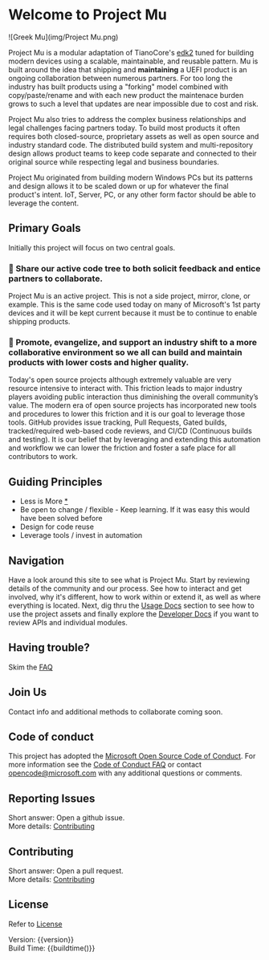 # Welcome to Project Mu

![Greek Mu](img/Project Mu.png)

Project Mu is a modular adaptation of TianoCore's [edk2](https://github.com/tianocore/edk2) tuned for building modern devices using a scalable, maintainable, and reusable pattern.  Mu is built around the idea that shipping and **maintaining** a UEFI product is an ongoing collaboration between numerous partners.  For too long the industry has built products using a "forking" model combined with copy/paste/rename and with each new product the maintenace burden grows to such a level that updates are near impossible due to cost and risk.  

Project Mu also tries to address the complex business relationships and legal challenges facing partners today.  To build most products it often requires both closed-source, proprietary assets as well as open source and industry standard code.  The distributed build system and multi-repository design allows product teams to keep code separate and connected to their original source while respecting legal and business boundaries.  

Project Mu originated from building modern Windows PCs but its patterns and design allows it to be scaled down or up for whatever the final product's intent.  IoT, Server, PC, or any other form factor should be able to leverage the content.  

## Primary Goals
Initially this project will focus on two central goals. 

### &#x1F539; Share our active code tree to both solicit feedback and entice partners to collaborate.  
Project Mu is an active project.  This is not a side project, mirror, clone, or example.  This is the same code used today on many of Microsoft's 1st party devices and it will be kept current because it must be to continue to enable shipping products.  

### &#x1F539; Promote, evangelize, and support an industry shift to a more collaborative environment so we all can build and maintain products with lower costs and higher quality.  
Today's open source projects although extremely valuable are very resource intensive to interact with.  This friction leads to major industry players avoiding public interaction thus diminishing the overall community’s value.  The modern era of open source projects has incorporated new tools and procedures to lower this friction and it is our goal to leverage those tools.  GitHub provides issue tracking, Pull Requests, Gated builds, tracked/required web-based code reviews, and CI/CD (Continuous builds and testing).   It is our belief that by leveraging and extending this automation and workflow we can lower the friction and foster a safe place for all contributors to work.  


## Guiding Principles

* Less is More [*](faq)
* Be open to change / flexible - Keep learning.  If it was easy this would have been solved before
* Design for code reuse 
* Leverage tools / invest in automation

## Navigation

Have a look around this site to see what is Project Mu.  Start by reviewing details of the community and our process.  See how to interact and get involved, why it's different, how to work within or extend it, as well as where everything is located.  Next, dig thru the [Usage Docs](UsageDocs/usagedocs.md) section to see how to use the project assets and finally explore the [Developer Docs](DeveloperDocs/developerdocs.md) if you want to review APIs and individual modules.  

## Having trouble?

Skim the [FAQ](faq)

## Join Us

Contact info and additional methods to collaborate coming soon.

## Code of conduct

This project has adopted the [Microsoft Open Source Code of Conduct](https://opensource.microsoft.com/codeofconduct/).  For more information see the [Code of Conduct FAQ](https://opensource.microsoft.com/codeofconduct/faq/) or contact [opencode@microsoft.com](mailto:opencode@microsoft.com) with any additional questions or comments.

## Reporting Issues

Short answer: Open a github issue.  
More details: [Contributing](How/contributing)

## Contributing

Short answer: Open a pull request.  
More details: [Contributing](How/contributing)

## License

Refer to [License](license)

Version: {{version}}  
Build Time: {{buildtime()}}
